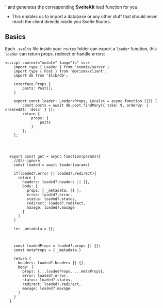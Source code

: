 
  ` and generates the corresponding **SvelteKit** load function for you.
- This enables us to import a database or any other stuff that should never reach the client directly inside you Svelte Routes.

## Basics

Each `.svelte` file inside your `routes` folder can export a `loader` function, this `loader` can return props, redirect or handle errors:

```svelte
<script context="module" lang="ts" ssr>
	import type { Loader } from 'svemix/server';
	import type { Post } from '@prisma/client';
	import db from '$lib/db';

	interface Props {
		posts: Post[];
	}

	export const loader: Loader<Props, Locals> = async function ({}) {
		const posts = await db.post.findMany({ take: 9, orderBy: { createdAt: 'desc' } });
		return {
			props: {
				posts
			}
		};
	};

  

  
  export const get = async function(params){
    //@ts-ignore
    const loaded = await loader(params) 

    if(loaded?.error || loaded?.redirect){
      return {
        headers: loaded?.headers || {},
        body: {  
          props: { _metadata: {} },  
          error: loaded?.error,
          status: loaded?.status,
          redirect: loaded?.redirect,
          maxage: loaded?.maxage    
        }
      }
    }

    let _metadata = {};

    

    const loadedProps = loaded?.props || {};
    const metaProps = { _metadata }

    return {
      headers: loaded?.headers || {},
      body: {  
        props: {...loadedProps, ...metaProps},  
        error: loaded?.error,
        status: loaded?.status,
        redirect: loaded?.redirect,
        maxage: loaded?.maxage    
      }
    }
  }
  

  
